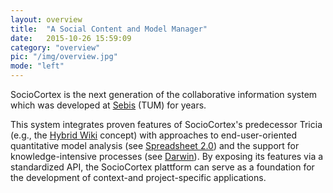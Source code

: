 ```yaml
---
layout: overview
title:  "A Social Content and Model Manager"
date:   2015-10-26 15:59:09
category: "overview"
pic: "/img/overview.jpg"
mode: "left"
---
```


SocioCortex is the next generation of the collaborative information system which was developed at [Sebis](wwwmatthes.in.tum.de) (TUM) for years. 

This system integrates proven features of SocioCortex's predecessor Tricia (e.g., the [Hybrid Wiki](https://wwwmatthes.in.tum.de/pages/1xy6w6pb8rf9j/Hybrid-Wikis) concept) 
with approaches to end-user-oriented quantitative model analysis (see [Spreadsheet 2.0](https://wwwmatthes.in.tum.de/pages/7hfq7554s6yv/Spreadsheet-2.0-User-Oriented-Tools-for-Analyzing-Complex-linked-Data)) 
and the support for knowledge-intensive processes (see [Darwin](https://wwwmatthes.in.tum.de/pages/ectby2zxvydw/Darwin-Empowering-Users-to-Collaboratively-Structure-Knowledge-Intensive-Processes)). 
By exposing its features via a standardized API, the SocioCortex plattform can serve as a foundation for the development of context-and project-specific applications.